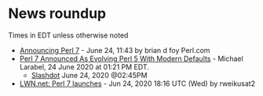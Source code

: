 # News roundup

Times in EDT unless otherwise noted

* [Announcing Perl 7](https://www.perl.com/article/announcing-perl-7/) - June 24, 11:43 by brian d foy Perl.com 
* [Perl 7 Announced As Evolving Perl 5 With Modern Defaults](https://phoronix.com/scan.php?page=news_item&px=Perl-7-Announced)  -  Michael Larabel, 24 June 2020 at 01:21 PM EDT.
    * [Slashdot](https://developers.slashdot.org/story/20/06/24/1748247/perl-7-announced-as-evolving-perl-5-with-modern-defaults) June 24, 2020 @02:45PM
* [LWN.net: Perl 7 launches](https://lwn.net/Articles/824387/rss) - Jun 24, 2020 18:16 UTC (Wed) by rweikusat2 
